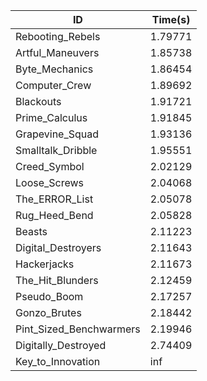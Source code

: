 |ID|Time(s)|
|-|-|
|Rebooting_Rebels|1.79771|
|Artful_Maneuvers|1.85738|
|Byte_Mechanics|1.86454|
|Computer_Crew|1.89692|
|Blackouts|1.91721|
|Prime_Calculus|1.91845|
|Grapevine_Squad|1.93136|
|Smalltalk_Dribble|1.95551|
|Creed_Symbol|2.02129|
|Loose_Screws|2.04068|
|The_ERROR_List|2.05078|
|Rug_Heed_Bend|2.05828|
|Beasts|2.11223|
|Digital_Destroyers|2.11643|
|Hackerjacks|2.11673|
|The_Hit_Blunders|2.12459|
|Pseudo_Boom|2.17257|
|Gonzo_Brutes|2.18442|
|Pint_Sized_Benchwarmers|2.19946|
|Digitally_Destroyed|2.74409|
|Key_to_Innovation|inf|
